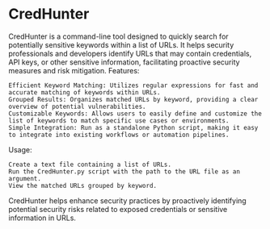 # CredHunter

CredHunter is a command-line tool designed to quickly search for potentially sensitive keywords within a list of URLs. It helps security professionals and developers identify URLs that may contain credentials, API keys, or other sensitive information, facilitating proactive security measures and risk mitigation.
Features:

    Efficient Keyword Matching: Utilizes regular expressions for fast and accurate matching of keywords within URLs.
    Grouped Results: Organizes matched URLs by keyword, providing a clear overview of potential vulnerabilities.
    Customizable Keywords: Allows users to easily define and customize the list of keywords to match specific use cases or environments.
    Simple Integration: Run as a standalone Python script, making it easy to integrate into existing workflows or automation pipelines.

Usage:

    Create a text file containing a list of URLs.
    Run the CredHunter.py script with the path to the URL file as an argument.
    View the matched URLs grouped by keyword.

CredHunter helps enhance security practices by proactively identifying potential security risks related to exposed credentials or sensitive information in URLs.
